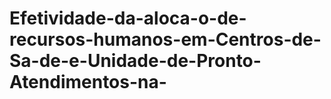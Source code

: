 # Efetividade-da-aloca-o-de-recursos-humanos-em-Centros-de-Sa-de-e-Unidade-de-Pronto-Atendimentos-na-